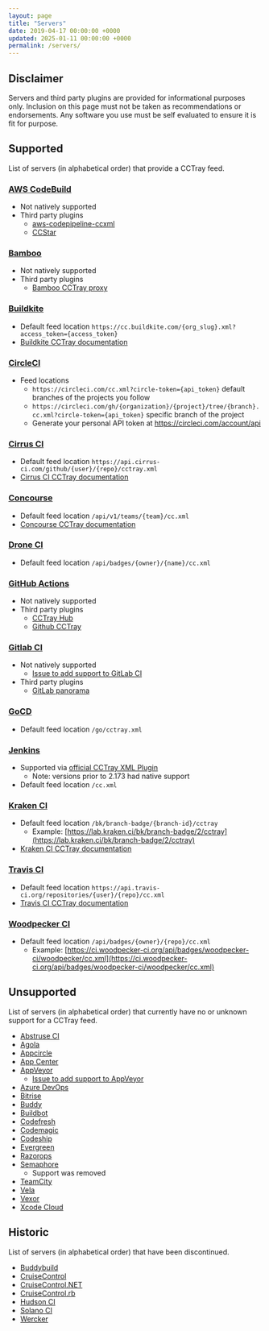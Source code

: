 ```yaml
---
layout: page
title: "Servers"
date: 2019-04-17 00:00:00 +0000
updated: 2025-01-11 00:00:00 +0000
permalink: /servers/
---
```


## Disclaimer

Servers and third party plugins are provided for informational purposes only. Inclusion on this page must not be taken
as recommendations or endorsements. Any software you use must be self evaluated to ensure it is fit for purpose.

## Supported

List of servers (in alphabetical order) that provide a CCTray feed.

### [AWS CodeBuild](https://docs.aws.amazon.com/codebuild/index.html)

* Not natively supported
* Third party plugins 
  * [aws-codepipeline-ccxml](https://github.com/subnova/aws-codepipeline-ccxml/tree/master)
  * [CCStar](https://github.com/symphoniacloud/ccstar)

### [Bamboo](https://www.atlassian.com/software/bamboo)

* Not natively supported
* Third party plugins
  * [Bamboo CCTray proxy](https://github.com/chadlwilson/bamboo_cctray_proxy)

### [Buildkite](https://buildkite.com/)

* Default feed location `https://cc.buildkite.com/{org_slug}.xml?access_token={access_token}`
* [Buildkite CCTray documentation](https://buildkite.com/docs/integrations/cc-menu)

### [CircleCI](https://circleci.com/)

* Feed locations 
  * `https://circleci.com/cc.xml?circle-token={api_token}` default branches of the projects you follow
  * `https://circleci.com/gh/{organization}/{project}/tree/{branch}.cc.xml?circle-token={api_token}` specific branch of the project
  * Generate your personal API token at <https://circleci.com/account/api>

### [Cirrus CI](https://cirrus-ci.com)

* Default feed location `https://api.cirrus-ci.com/github/{user}/{repo}/cctray.xml`
* [Cirrus CI CCTray documentation](https://cirrus-ci.org/guide/writing-tasks/#cctray-xml)

### [Concourse](https://concourse-ci.org/)

* Default feed location `/api/v1/teams/{team}/cc.xml`
* [Concourse CCTray documentation](https://concourse-ci.org/observation.html#ccxml)

### [Drone CI](https://drone.io/)

* Default feed location `/api/badges/{owner}/{name}/cc.xml`

### [GitHub Actions](https://github.com/features/actions)

* Not natively supported
* Third party plugins
  * [CCTray Hub](https://github.com/idealo/cctray-hub/)
  * [Github CCTray](https://github.com/mansab/github-cctray)

### [Gitlab CI](https://about.gitlab.com/product/continuous-integration/) 

* Not natively supported
  * [Issue to add support to GitLab CI](https://gitlab.com/gitlab-org/gitlab/-/issues/16958)
* Third party plugins
  * [GitLab panorama](https://github.com/joblift/gitlab-panorama)

### [GoCD](https://www.gocd.org/)

* Default feed location `/go/cctray.xml`
  
### [Jenkins](https://www.jenkins.io/)

* Supported via [official CCTray XML Plugin](https://plugins.jenkins.io/cctray-xml)
  * Note: versions prior to 2.173 had native support
* Default feed location `/cc.xml`

### [Kraken CI](https://kraken.ci/)

* Default feed location `/bk/branch-badge/{branch-id}/cctray`
  * Example: [https://lab.kraken.ci/bk/branch-badge/2/cctray](https://lab.kraken.ci/bk/branch-badge/2/cctray)
* [Kraken CI CCTray documentation](https://kraken.ci/docs/notifications#cctray)

### [Travis CI](https://www.travis-ci.com/)

* Default feed location `https://api.travis-ci.org/repositories/{user}/{repo}/cc.xml`
* [Travis CI CCTray documentation](https://docs.travis-ci.com/user/cc-menu/)

### [Woodpecker CI](https://woodpecker-ci.org/)

* Default feed location `/api/badges/{owner}/{repo}/cc.xml`
  * Example: [https://ci.woodpecker-ci.org/api/badges/woodpecker-ci/woodpecker/cc.xml](https://ci.woodpecker-ci.org/api/badges/woodpecker-ci/woodpecker/cc.xml)

## Unsupported

List of servers (in alphabetical order) that currently have no or unknown support for a CCTray feed.

* [Abstruse CI](https://github.com/bleenco/abstruse)
* [Agola](https://agola.io/)
* [Appcircle](https://appcircle.io/)
* [App Center](https://appcenter.ms/)
* [AppVeyor](https://www.appveyor.com/)
  * [Issue to add support to AppVeyor](https://github.com/appveyor/ci/issues/67)
* [Azure DevOps](https://azure.microsoft.com/en-us/products/devops/?nav=min)
* [Bitrise](https://bitrise.io/)
* [Buddy](https://buddy.works/)
* [Buildbot](https://buildbot.net/)
* [Codefresh](https://codefresh.io/)
* [Codemagic](https://codemagic.io/start/)
* [Codeship](https://codeship.com/)
* [Evergreen](https://github.com/evergreen-ci/evergreen)
* [Razorops](https://razorops.com/)
* [Semaphore](https://semaphoreci.com/)
  * Support was removed
* [TeamCity](https://www.jetbrains.com/teamcity/)
* [Vela](https://go-vela.github.io/docs/)
* [Vexor](https://vexor.io/)
* [Xcode Cloud](https://developer.apple.com/xcode-cloud/get-started/)

## Historic

List of servers (in alphabetical order) that have been discontinued.

* [Buddybuild](https://www.buddybuild.com/)
* [CruiseControl](http://cruisecontrol.sourceforge.net/)
* [CruiseControl.NET](https://ccnet.github.io/CruiseControl.NET/projects/ccnet/wiki.html)
* [CruiseControl.rb](https://github.com/thoughtworks/cruisecontrol.rb)
* [Hudson CI](https://github.com/hudson)
* [Solano CI](https://github.com/solanolabs)
* [Wercker](https://en.wikipedia.org/wiki/Wercker)
